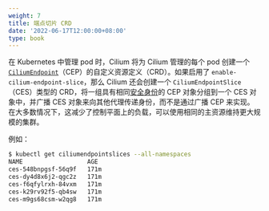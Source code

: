 ```yaml
---
weight: 7
title: 端点切片 CRD
date: '2022-06-17T12:00:00+08:00'
type: book
---
```


在 Kubernetes 中管理 pod 时，Cilium 将为 Cilium 管理的每个 pod 创建一个 [`CiliumEndpoint`](../ciliumendpoint)（CEP）的自定义资源定义（CRD）。如果启用了 `enable-cilium-endpoint-slice`，那么 Cilium 还会创建一个 `CiliumEndpointSlice` （CES）类型的 CRD，将一组具有相同[安全身份](https://docs.cilium.io/en/stable/concepts/security/identity/#arch-id-security)的 CEP 对象分组到一个 CES 对象中，并广播 CES 对象来向其他代理传递身份，而不是通过广播 CEP 来实现。在大多数情况下，这减少了控制平面上的负载，可以使用相同的主资源维持更大规模的集群。

例如：

``` bash
$ kubectl get ciliumendpointslices --all-namespaces
NAME                  AGE
ces-548bnpgsf-56q9f   171m
ces-dy4d8x6j2-qgc2z   171m
ces-f6qfylrxh-84vxm   171m
ces-k29rv92f5-qb4sw   171m
ces-m9gs68csm-w2qg8   171m
```
